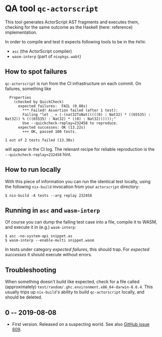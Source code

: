 # QA tool `qc-actorscript`

This tool generates ActorScript AST fragments and executes them,
checking for the same outcome as the Haskell (here: reference)
implementation.

In order to compile and test it expects following tools to be in the
`PATH`:
- `asc` (the ActorScript compiler)
- `wasm-interp` (part of `nixpkgs.wabt`)

## How to spot failures

`qc-actorscript` is run from the CI infrastructure on each commit. On failures, something like

```
  Properties
    (checked by QuickCheck)
      expected failures:  FAIL (0.08s)
        *** Failed! Assertion failed (after 1 test):
        Failing "let _ = (-(nat32ToNat(((((0) : Nat32) * ((65535) : Nat32)) % (((65535) : Nat32) * ((0) : Nat32))))));"
        Use --quickcheck-replay=232458 to reproduce.
      expected successes: OK (13.22s)
        +++ OK, passed 100 tests.

1 out of 2 tests failed (13.30s)
```

will appear in the CI log. The relevant recipe for reliable reproduction is the
`--quickcheck-replay=232458` hint.

## How to run locally

With this piece of information you can run the identical test locally,
using the following `nix-build` invocation from your `actorscript`
directory:
``` shell
$ nix-build -A tests --arg replay 232458
```

## Running in `asc` and `wasm-interp`

Of course you can dump the failing test case into a file, compile it
to WASM, and execute it in (e.g.) `wasm-interp`:

``` shell
$ asc -no-system-api snippet.as
$ wasm-interp --enable-multi snippet.wasm
```

In tests under category *expected failures*, this should trap.
For *expected successes* it should execute without errors.

## Troubleshooting

When something doesn't build like expected, check for a file called (approximately)
`test/random/.ghc.environment.x86_64-darwin-8.6.4`. This usually trips
up `nix-build`'s ability to build `qc-actorscript` locally, and should
be deleted.

## 0 -- 2019-08-08

* First version. Released on a suspecting world. See also [GitHub issue 609](https://github.com/dfinity-lab/actorscript/pull/609).
